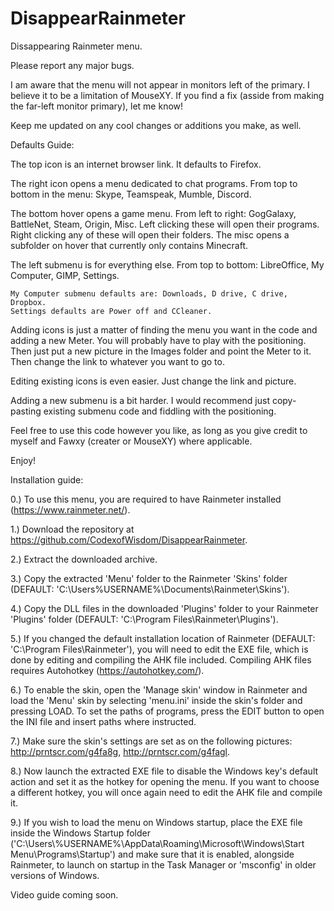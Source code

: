 # DisappearRainmeter
Dissappearing Rainmeter menu.

Please report any major bugs.

I am aware that the menu will not appear in monitors left of the primary. I believe it to be a limitation of MouseXY. If you find a fix (asside from making the far-left monitor primary), let me know!

Keep me updated on any cool changes or additions you make, as well.

Defaults Guide:

The top icon is an internet browser link. It defaults to Firefox.

The right icon opens a menu dedicated to chat programs. From top to bottom in the menu: Skype, Teamspeak, Mumble, Discord.

The bottom hover opens a game menu. From left to right: GogGalaxy, BattleNet, Steam, Origin, Misc. Left clicking these will open their programs. Right clicking any of these will open their folders. The misc opens a subfolder on hover that currently only contains Minecraft.

The left submenu is for everything else. From top to bottom: LibreOffice, My Computer, GIMP, Settings.

    My Computer submenu defaults are: Downloads, D drive, C drive, Dropbox.
    Settings defaults are Power off and CCleaner.
   
Adding icons is just a matter of finding the menu you want in the code and adding a new Meter. You will probably have to play with the positioning. Then just put a new picture in the Images folder and point the Meter to it. Then change the link to whatever you want to go to.

Editing existing icons is even easier. Just change the link and picture.

Adding a new submenu is a bit harder. I would recommend just copy-pasting existing submenu code and fiddling with the positioning.


Feel free to use this code however you like, as long as you give credit to myself and Fawxy (creater or MouseXY) where applicable.

Enjoy!

Installation guide:

0.) To use this menu, you are required to have Rainmeter installed (https://www.rainmeter.net/).

1.) Download the repository at https://github.com/CodexofWisdom/DisappearRainmeter.

2.) Extract the downloaded archive.

3.) Copy the extracted 'Menu' folder to the Rainmeter 'Skins' folder (DEFAULT: 'C:\Users\%USERNAME%\Documents\Rainmeter\Skins').

4.) Copy the DLL files in the downloaded 'Plugins' folder to your Rainmeter 'Plugins' folder (DEFAULT: 'C:\Program Files\Rainmeter\Plugins').

5.) If you changed the default installation location of Rainmeter (DEFAULT: 'C:\Program Files\Rainmeter'), you will need to edit the EXE file, which is done by editing and compiling the AHK file included. Compiling AHK files requires Autohotkey (https://autohotkey.com/).

6.) To enable the skin, open the 'Manage skin' window in Rainmeter and load the 'Menu' skin by selecting 'menu.ini' inside the skin's folder and pressing LOAD. To set the paths of programs, press the EDIT button to open the INI file and insert paths where instructed.

7.) Make sure the skin's settings are set as on the following pictures: http://prntscr.com/g4fa8g, http://prntscr.com/g4fagl.

8.) Now launch the extracted EXE file to disable the Windows key's default action and set it as the hotkey for opening the menu. If you want to choose a different hotkey, you will once again need to edit the AHK file and compile it.

9.) If you wish to load the menu on Windows startup, place the EXE file inside the Windows Startup folder ('C:\Users\\%USERNAME%\AppData\Roaming\Microsoft\Windows\Start Menu\Programs\Startup') and make sure that it is enabled, alongside Rainmeter, to launch on startup in the Task Manager or 'msconfig' in older versions of Windows.

Video guide coming soon.
